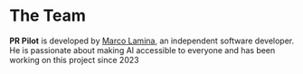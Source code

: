 # The Team

**PR Pilot** is developed by [Marco Lamina](https://www.marcolamina.me/), an independent software developer. He is passionate about making AI accessible to everyone and has been working on this project since 2023